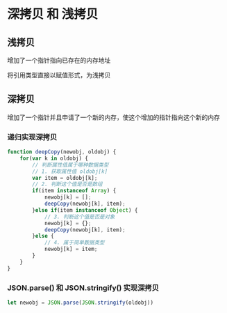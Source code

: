 # 深拷贝 和 浅拷贝

## 浅拷贝

增加了一个指针指向已存在的内存地址

将引用类型直接以赋值形式，为浅拷贝

## 深拷贝

增加了一个指针并且申请了一个新的内存，使这个增加的指针指向这个新的内存

### 递归实现深拷贝

```javascript
function deepCopy(newobj, oldobj) {
    for(var k in oldobj) {
        // 判断属性值属于哪种数据类型
        // 1. 获取属性值 oldobj[k]
        var item = oldobj[k];
        // 2. 判断这个值是否是数组
        if(item instanceof Array) {
            newobj[k] = [];
            deepCopy(newobj[k], item);
        }else if(item instanceof Object) {
            // 3. 判断这个值是否是对象
            newobj[k] = {};
            deepCopy(newobj[k], item);
        }else {
            // 4. 属于简单数据类型
            newobj[k] = item;
        }
    }
}
```

### JSON.parse() 和  JSON.stringify() 实现深拷贝

```javascript
let newobj = JSON.parse(JSON.stringify(oldobj))
```

